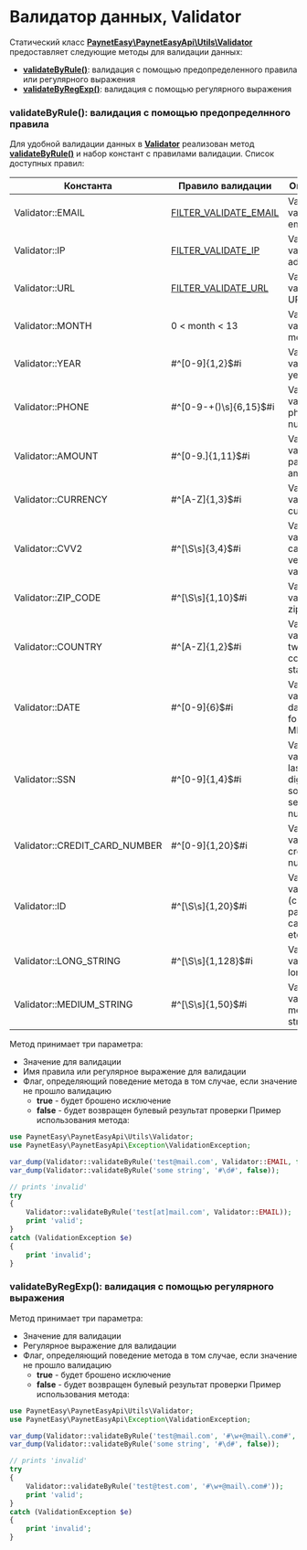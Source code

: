 # Валидатор данных, Validator

Статический класс **[PaynetEasy\PaynetEasyApi\Utils\Validator](../../source/PaynetEasy/PaynetEasyApi/Utils/Validator.php)** предоставляет следующие методы для валидации данных:
* **[validateByRule()](#validateByRule)**: валидация с помощью предопределенного правила или регулярного выражения
* **[validateByRegExp()](#validateByRegExp)**: валидация с помощью регулярного выражения

### <a name="validateByRule"></a>validateByRule(): валидация с помощью предопределнного правила

Для удобной валидации данных в **[Validator](../../source/PaynetEasy/PaynetEasyApi/Utils/Validator.php)** реализован метод **[validateByRule()](../../source/PaynetEasy/PaynetEasyApi/Utils/Validator.php#L126)** и набор констант с правилами валидации. Список доступных правил:

Константа                       |Правило валидации          |Описание
--------------------------------|---------------------------|--------
Validator::EMAIL                |[FILTER_VALIDATE_EMAIL](http://www.php.net/manual/en/filter.filters.validate.php)|Validate value as email
Validator::IP                   |[FILTER_VALIDATE_IP](http://www.php.net/manual/en/filter.filters.validate.php)|Validate value as IP address
Validator::URL                  |[FILTER_VALIDATE_URL](http://www.php.net/manual/en/filter.filters.validate.php)|Validate value as URL
Validator::MONTH                |0 < month < 13             |Validate value as month
Validator::YEAR                 |#^[0-9]{1,2}$#i            |Validate value as year
Validator::PHONE                |#^[0-9\-\+\(\)\s]{6,15}$#i |Validate value as phone number
Validator::AMOUNT               |#^[0-9\.]{1,11}$#i         |Validate value as payment amount
Validator::CURRENCY             |#^[A-Z]{1,3}$#i            |Validate value as currency
Validator::CVV2                 |#^[\S\s]{3,4}$#i           |Validate value as card verification value
Validator::ZIP_CODE             |#^[\S\s]{1,10}$#i          |Validate value as zip code
Validator::COUNTRY              |#^[A-Z]{1,2}$#i            |Validate value as two-letter country or state code
Validator::DATE                 |#^[0-9]{6}$#i              |Validate value as date in format MMDDYY
Validator::SSN                  |#^[0-9]{1,4}$#i            |Validate value as last four digits of social security number
Validator::CREDIT_CARD_NUMBER   |#^[0-9]{1,20}$#i           |Validate value as credit card number
Validator::ID                   |#^[\S\s]{1,20}$#i          |Validate value as ID (client, paynet, card-ref, etc.)
Validator::LONG_STRING          |#^[\S\s]{1,128}$#i         |Validate value as long string
Validator::MEDIUM_STRING        |#^[\S\s]{1,50}$#i          |Validate value as medium string

Метод принимает три параметра:
* Значение для валидации
* Имя правила или регулярное выражение для валидации
* Флаг, определяющий поведение метода в том случае, если значение не прошло валидацию
    * **true** - будет брошено исключение
    * **false** - будет возвращен булевый результат проверки
Пример использования метода:

```php
use PaynetEasy\PaynetEasyApi\Utils\Validator;
use PaynetEasy\PaynetEasyApi\Exception\ValidationException;

var_dump(Validator::validateByRule('test@mail.com', Validator::EMAIL, false));  // true
var_dump(Validator::validateByRule('some string', '#\d#', false));              // false

// prints 'invalid'
try
{
    Validator::validateByRule('test[at]mail.com', Validator::EMAIL));
    print 'valid';
}
catch (ValidationException $e)
{
    print 'invalid';
}
```

### <a name="validateByRegExp"></a>validateByRegExp(): валидация с помощью регулярного выражения

Метод принимает три параметра:
* Значение для валидации
* Регулярное выражение для валидации
* Флаг, определяющий поведение метода в том случае, если значение не прошло валидацию
    * **true** - будет брошено исключение
    * **false** - будет возвращен булевый результат проверки
Пример использования метода:

```php
use PaynetEasy\PaynetEasyApi\Utils\Validator;
use PaynetEasy\PaynetEasyApi\Exception\ValidationException;

var_dump(Validator::validateByRule('test@mail.com', '#\w+@mail\.com#', false));  // true
var_dump(Validator::validateByRule('some string', '#\d#', false));              // false

// prints 'invalid'
try
{
    Validator::validateByRule('test@test.com', '#\w+@mail\.com#'));
    print 'valid';
}
catch (ValidationException $e)
{
    print 'invalid';
}
```
